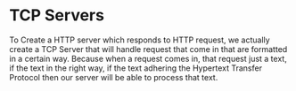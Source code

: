 # TCP Servers

To Create a HTTP server which responds to HTTP request, we actually create a TCP Server that will handle request that come in that are formatted in a certain way. Because when a request comes in, that request just a text, if the text in the right way, if the text adhering the Hypertext Transfer Protocol then our server will be able to process that text.